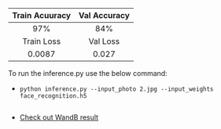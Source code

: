 |Train Acuuracy  | Val Accuracy |
|     :---:      |  :---: | 
|97% |84%|
| Train Loss | Val Loss | 
|0.0087   |0.027|


To run the inference.py use the below command:  
   - ```
     python inference.py --input_photo 2.jpg --input_weights face_recognition.h5
      
 - [Check out WandB result](https://wandb.ai/mehrdadnajafi/faceRecognition_tensorflowExpert)
